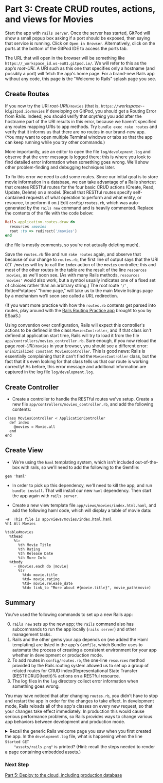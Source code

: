 # Part 3: Create CRUD routes, actions, and views for Movies

Start the app with `rails server`.
Once the server has started, GitPod will show a small popup box asking if a port should be exposed, then saying that service is running. Click on `Open in Browser`. Alternatively, click on the ports at the bottom of the GitPod IDE to access the ports tab.

The URL that will open in the browser will be something like `https://_workspace_id.ws-eu01.gitpod.io/`. We will
refer to this as the app's _root-URI_. A URI
such as this one that specifies only a hostname (and possibly a port)
will fetch the app's home page.  For a brand-new Rails app without any
code, this page is the  "Welcome to Rails" splash page you see.  

## Create Routes
If you now try the URI _root-URI_/`/movies`
(that is, 
`https://`_workspace_--id.`gitpod.io/movies`
if developing on GitPod, you
should get a Routing Error from Rails.  Indeed, you should verify that
_anything_ you add after the hostname part of the URI results in this error, 
because we haven't specified any routes
 mapping URIs to app
methods.  Try `bundle exec rake routes` and verify that 
it informs us that there are no routes in our brand-new app.  
(You may want to open multiple Terminal windows or tabs so that the app can keep
running while you try other commands.)

More importantly,
use an editor to open the file `log/development.log` and observe that
the error message is logged there; this is where you look to find
detailed error information when something goes wrong.  We'll show other
problem-finding and debugging techniques later.

To fix this error we need to add some routes.  Since our initial goal is
to store movie information in a database, we can take advantage of a
Rails shortcut that creates RESTful
routes for the four basic CRUD
actions
(Create, Read, Update, Delete) on a model.  (Recall that
RESTful routes specify self-contained requests of what operation to
perform and what entity, or resource, to perform it on.)  Edit
`config/routes.rb`, which was auto-generated by the
`rails new` command and is heavily commented.  Replace the contents of
the file with the code below:
```ruby
Rails.application.routes.draw do
  resources :movies
  root :to => redirect('/movies')
end
```
(the file is mostly comments, so you're not
actually deleting much).

Save the `routes.rb` file and run `rake routes` again, and observe
that because of our change to `routes.rb`, the first line of output
says that the URI `GET /movies` will try to call the `index` action of
the `movies` controller; this and most of the other routes in the
table are the result of the line `resources :movies`, as we'll soon
see.  (As with many Rails methods, `resources 'movies'` would also
work, but a symbol usually indicates one of a fixed set of choices
rather than an arbitrary string.)  The root route `'/'`,
RottenPotatoes' "home page," will take us to the main Movie listings
page by a mechanism we'll soon see called a URL redirection.

(If you want more practice with how the `routes.rb` contents get
parsed into routes, play around with the [Rails Routing Practice
app](https://rails-routing-practice.herokuapp.com) brought to you by
ESaaS.)


Using convention over configuration, 
Rails will expect
this controller's actions to be defined in the class
`MoviesController`,
and if that class isn't defined at application
start time, Rails will try to load it from the file
`app/controllers/movies_controller.rb`.  Sure enough,
if you now reload the page  _root-URI_`/movies` in your
browser, you should see a different error: `uninitialized constant
  MoviesController`.  This is good news: Rails is essentially
complaining that it can't find the `MoviesController` class, but the
fact that it's even looking for that class tells us
that our route is working correctly!  As before, this error
message and additional information are captured in the log file
`log/development.log`. 

## Create Controller
- Create a controller to handle the RESTful routes we've setup. Create a new file `app/controllers/movies_controller.rb`, and add the following contents:
```
class MoviesController < ApplicationController
  def index
    @movies = Movie.all
  end
end
```

## Create View
- We're using the `haml` templating system, which isn't included out-of-the-box with rails, so we'll need to add the following to the Gemfile:
```
gem 'haml'
```
- In order to pick up this dependency, we'll need to kill the app, and run `bundle install`. That will install our new `haml` dependency. Then start the app again with `rails server`.

- Create a new view template file `app/views/movies/index.html.haml`, and add the following haml code, which will display a table of movie data:
```
-#  This file is app/views/movies/index.html.haml
%h1 All Movies

%table#movies
  %thead
    %tr
      %th Movie Title
      %th Rating
      %th Release Date
      %th More Info
  %tbody
    - @movies.each do |movie|
      %tr
        %td= movie.title 
        %td= movie.rating
        %td= movie.release_date
        %td= link_to "More about #{movie.title}", movie_path(movie)
```

## Summary

You've used the following commands to set up a new Rails app:

  0. `rails new` sets up the new app; the `rails` command also
    has subcommands to run 
    the app locally (`rails server`) and other management tasks.
  0. Rails and the other gems your app depends on (we added the Haml
    templating)
    are listed in the app's `Gemfile`, which Bundler uses to automate
    the process of creating a consistent environment for your app
    whether in development or production mode.
  0. To add routes
   in 
    `config/routes.rb`, the one-line `resources` method provided by
    the Rails routing system allowed us to set up a group of related
    routes for CRUD
	index{Representational State Transfer (REST)!CRUD|textit}% 
    actions on a RESTful resource.
  0. The log files in the `log` directory collect error information
    when something goes wrong.

You may have noticed that after changing `routes.rb`, you didn't
have to stop and restart the app in order for the changes to take
effect.  In development mode, Rails reloads all of the app's classes
on every new request, so that your changes take effect immediately.
In production this would cause serious performance
problems, so Rails provides ways to change various app behaviors
between development and production mode.


<details>
<summary>
  Recall the generic Rails welcome page you saw when you first created
  the app.
	In the <code>development.log</code> file, 
  what is happening when the line <code>Started GET
	"assets/rails.png"</code> is printed?  (Hint: recall the steps needed to
  render a page containing embedded assets.)

</summary>
<blockquote>
</blockquote>
    The browser is requesting the embedded image of the Rails logo for the
    welcome page.
</details>

### Next Step
[Part 5: Deploy to the cloud, including production database](Part5.md)
